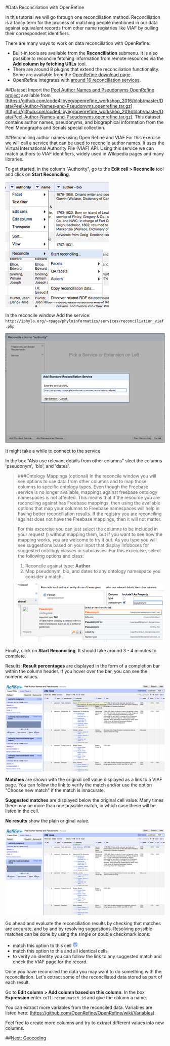 #Data Reconciliation with OpenRefine

In this tutorial we will go through one reconciliation method. Reconciliation is a fancy term for the process of matching people mentioned in our data against equivalent records from other name registries like VIAF by pulling their correspondent identifiers.

There are many ways to work on data reconciliation with OpenRefine:
- Built-in tools are available from the **Reconciliation** submenu. It is also possible to reconcile fetching information from remote resources via the **Add column by fetching URLs** tool.
- There are around 8 plugins that extend the reconciliation functionality. Some are available from the [OpenRefine download page](http://openrefine.org/download.html).
- OpenRefine integrates with [around 16 reconciliation services](https://github.com/OpenRefine/OpenRefine/wiki/Reconcilable-Data-Sources).


##Dataset
Import the [Peel Author Names and Pseudonyms OpenRefine project](https://github.com/code4libyeg/openrefine_workshop_2016/blob/master/Data/Peel-Author-Names-and-Pseudonyms.openrefine.tar.gz) available from [https://github.com/code4libyeg/openrefine_workshop_2016/blob/master/Data/Peel-Author-Names-and-Pseudonyms.openrefine.tar.gz](https://github.com/code4libyeg/openrefine_workshop_2016/blob/master/Data/Peel-Author-Names-and-Pseudonyms.openrefine.tar.gz). This dataset contains author names, pseudonyms, and biographical information from the Peel Monographs and Serials special collection.


##Reconciling author names using Open Refine and VIAF
For this exercise we will call a service that can be used to reconcile author names. It uses the Virtual International Authority File (VIAF) API. Using this service we can match authors to VIAF identifiers, widely used in Wikipedia pages and many libraries.

To get started, in the column "Authority", go to the **Edit cell > Reconcile** tool and click on **Start Reconciling**.

![](../screenshots/start_reconciling.png)

In the reconcile window Add the service:
`http://iphylo.org/~rpage/phyloinformatics/services/reconciliation_viaf.php`

![](../screenshots/add_service.png)

It might take a while to connect to the service.

In the box "Also use relevant details from other columns" slect the columns 'pseudonym', 'bio', and 'dates'.

>###Ontology Mappings (optional)
>In the reconcile window you will see options to use data from other columns and to map those columns to specific ontology types. Even though the Freebase service is no longer available, mappings against freebase ontology namespaces is not affected. This means that if the resource you are reconciling against has Freebase mappings, then using the available options that map your columns to Freebase namespaces will help in having better reconciliation results. If the registry you are reconciling against does not have the Freebase mappings, then it will not matter.

>For this excercise you can just select the columns to be included in your request () without mapping them, but if you want to see how the mapping works, you are welcome to try it out. As you type you will see suggestions based on your input that display infoboxes for suggested ontology classes or subclasses. For this excercise, select the following options and class:
>1. Reconcile against type: **Author**
>2. Map pseudonym, bio, and dates to any ontology namespace you consider a match.

>![](../screenshots/pseudonym.png)

Finally, click on **Start Reconciling**. It should take around 3 - 4 minutes to complete.

Results:
**Result percentages** are displayed in the form of a completion bar within the column header. If you hover over the bar, you can see the numeric values.

![](../screenshots/reconciliation_percentages.png)

**Matches** are shown with the original cell value displayed as a link to a VIAF page. You can follow the link to verify the match and/or use the option "Choose new match" if the match is innacurate.

**Suggested matches** are displayed below the original cell value. Many times there may be more than one possible match, in which case these will be listed in the cell.

**No results** show the plain original value.

![](../screenshots/reconciled.png)

Go ahead and evaluate the reconciliation results by checking that matches are accurate, and by and by resolving suggestions. Resolving possible matches can be done by using the single or double checkmark icons:
- match this option to this cell ![](../screenshots/single_check.png)
- match this option to this and all identical cells [](../screenshots/double_check.png)
- to verify an identity you can follow the link to any suggested match and check the VIAF page for the record.

Once you have reconciled the data you may want to do something with the reconciliation. Let's extract some of the reconciliated data stored as part of each result.

Go to **Edit column > Add column based on this column**. In the box **Expression** enter `cell.recon.match.id` and give the column a name.

You can extract more variables from the reconciled data. Variables are listed here: (https://github.com/OpenRefine/OpenRefine/wiki/Variables).

Feel free to create more columns and try to extract different values into new columns.

##[Next: Geocoding](https://github.com/code4libyeg/openrefine_workshop_2016/tree/master/instructions/geocoding)
